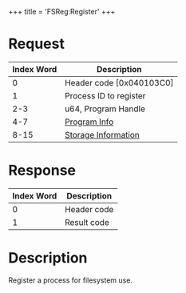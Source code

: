 +++
title = 'FSReg:Register'
+++

# Request

| Index Word | Description                                                |
|------------|------------------------------------------------------------|
| 0          | Header code \[0x040103C0\]                                 |
| 1          | Process ID to register                                     |
| 2-3        | u64, Program Handle                                        |
| 4-7        | [Program Info](Filesystem_services#ProgramInfo "wikilink") |
| 8-15       | [Storage Information](Exheader#Storage_Info "wikilink")    |

# Response

| Index Word | Description |
|------------|-------------|
| 0          | Header code |
| 1          | Result code |

# Description

Register a process for filesystem use.